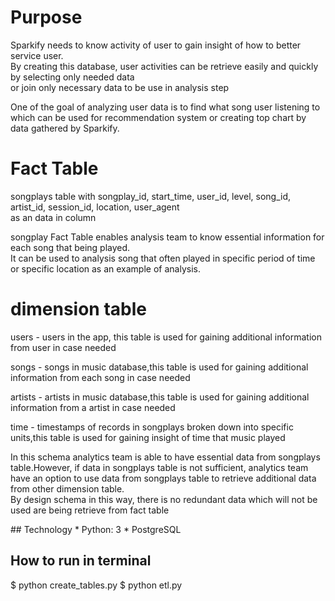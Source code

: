 <h1>Purpose</h1>
<p>Sparkify needs to know activity of user to gain insight of how to better service user.<br>
By creating this database, user activities can be retrieve easily and quickly by selecting only needed data<br>
or join only necessary data to be use in analysis step</p>
<p>One of the goal of analyzing user data is to find what song user listening to which can be used for recommendation system or creating top chart by data gathered by Sparkify.</p>
<h1>Fact Table</h1>
<p> songplays table with songplay_id, start_time, user_id, level, song_id, artist_id, session_id, location, user_agent<br>
    as an data in column<p>
<p> songplay Fact Table enables analysis team to know essential information for each song that being played.<br>
    It can be used to analysis song that often played in specific period of time or specific location as an example of analysis.<p>
<h1>dimension table</h1>
<p>users - users in the app, this table is used for gaining additional information from user in case needed</p>
<p>songs - songs in music database,this table is used for gaining additional information from each song in case needed</p>
<p>artists - artists in music database,this table is used for gaining additional information from a artist in case needed</p>
<p>time - timestamps of records in songplays broken down into specific units,this table is used for gaining insight of time that music played</p>
<p>In this schema analytics team is able to have essential data from songplays table.However, if data in songplays table is not sufficient, analytics team have an option to use data from songplays table to retrieve additional data from other dimension table.<br>
By design schema in this way, there is no redundant data which will not be used are being retrieve from fact table<p>
## Technology
* Python: 3
* PostgreSQL

## How to run in terminal
$ python create_tables.py
$ python etl.py
